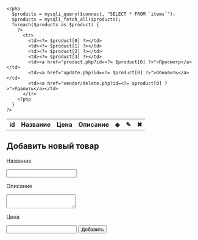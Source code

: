 
<!DOCTYPE html>
<html lang="en">
<head>
  <meta charset="UTF-8">
  <meta http-equiv="X-UA-Compatible" content="IE=edge">
  <meta name="viewport" content="width=device-width, initial-scale=1.0">
  <link rel="stylesheet" href="style.css">
  <title>Товары</title>
</head>
<body>
  <table>
    <tr>
      <th>id</th>
      <th>Название</th>
      <th>Цена</th>
      <th>Описание</th>
      <th>&#9672;</th>
      <th>&#9998;</th>
      <th>&#10006;</th>
    </tr>

    <?php
      $products = mysqli_query($connect, "SELECT * FROM `items`");
      $products = mysqli_fetch_all($products);
      foreach($products as $product) {
        ?>
          <tr>
            <td><?= $product[0] ?></td>
            <td><?= $product[1] ?></td>
            <td><?= $product[2] ?></td>
            <td><?= $product[3] ?></td> 
            <td><a href="product.php?id=<?= $product[0] ?>">Просмотр</a></td>
            <td><a href="update.php?id=<?= $product[0] ?>">Обновить</a></td>
            <td><a href="vendor/delete.php?id=<?= $product[0] ?>">Удалить</a></td> 
          </tr>
        <?php
      }
    ?>
  </table>

  <h2>Добавить новый товар</h2>
  <form action="vendor/create.php" method="post">
    <p>Название</p>
    <input type="text" name="title">
    <p>Описание</p>
    <textarea name="description"></textarea>
    <p>Цена</p>
    <input type="number" name="price">
    <button type="submit">Добавить</button>
  </form>

</body>
</html>
